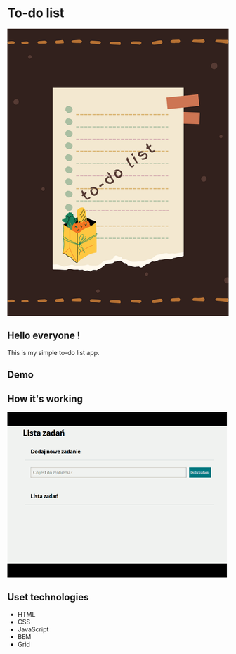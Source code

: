 # To-do list
![Shopping list image](https://github.com/Albrecht-Albi/To-do_list/blob/main/images/to-do_list.jpg)

## Hello everyone !
This is my simple to-do list app.

## Demo


## How it's working
![To do list gif](https://github.com/Albrecht-Albi/To-do_list/blob/main/images/action_recording.gif)

## Uset technologies
- HTML
- CSS
- JavaScript
- BEM
- Grid
